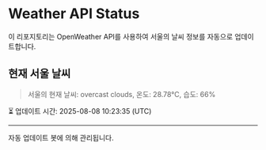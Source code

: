 
# Weather API Status

이 리포지토리는 OpenWeather API를 사용하여 서울의 날씨 정보를 자동으로 업데이트합니다.

## 현재 서울 날씨
> 서울의 현재 날씨: overcast clouds, 온도: 28.78°C, 습도: 66%

⏳ 업데이트 시간: 2025-08-08 10:23:35 (UTC)

---
자동 업데이트 봇에 의해 관리됩니다.
